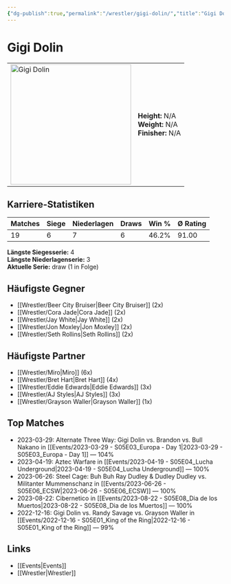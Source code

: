 ```yaml
---
{"dg-publish":true,"permalink":"/wrestler/gigi-dolin/","title":"Gigi Dolin","tags":["wrestler"],"noteIcon":""}
---
```



# Gigi Dolin

<table>
        <tr>
        <td><img src="https://github.com/CptSpaulding1980/choke-slam-wrestling/releases/download/images/Gigi_Dolin.png" width="280" alt="Gigi Dolin"></td>
        <td>
        <b>Height:</b> N/A<br>
        <b>Weight:</b> N/A<br>
        <b>Finisher:</b> N/A<br>
        </td>
        </tr>
        </table>
        
## Karriere-Statistiken

| Matches | Siege | Niederlagen | Draws | Win % | Ø Rating |
|---------|-------|-------------|-------|-------|-----------|
| 19 | 6 | 7 | 6 | 46.2% | 91.00 |

**Längste Siegesserie:** 4<br>**Längste Niederlagenserie:** 3<br>**Aktuelle Serie:** draw (1 in Folge)


## Häufigste Gegner
- [[Wrestler/Beer City Bruiser\|Beer City Bruiser]] (2x)
- [[Wrestler/Cora Jade\|Cora Jade]] (2x)
- [[Wrestler/Jay White\|Jay White]] (2x)
- [[Wrestler/Jon Moxley\|Jon Moxley]] (2x)
- [[Wrestler/Seth Rollins\|Seth Rollins]] (2x)

## Häufigste Partner
- [[Wrestler/Miro\|Miro]] (6x)
- [[Wrestler/Bret Hart\|Bret Hart]] (4x)
- [[Wrestler/Eddie Edwards\|Eddie Edwards]] (3x)
- [[Wrestler/AJ Styles\|AJ Styles]] (3x)
- [[Wrestler/Grayson Waller\|Grayson Waller]] (1x)

## Top Matches
- 2023-03-29: Alternate Three Way: Gigi Dolin vs. Brandon vs. Bull Nakano in [[Events/2023-03-29 - S05E03_Europa - Day 1\|2023-03-29 - S05E03_Europa - Day 1]] — 104%
- 2023-04-19: Aztec Warfare in [[Events/2023-04-19 - S05E04_Lucha Underground\|2023-04-19 - S05E04_Lucha Underground]] — 100%
- 2023-06-26: Steel Cage: Buh Buh Ray Dudley & Dudley Dudley vs. Militanter Mummenschanz in [[Events/2023-06-26 - S05E06_ECSW\|2023-06-26 - S05E06_ECSW]] — 100%
- 2023-08-22: Cibernetico in [[Events/2023-08-22 - S05E08_Dia de los Muertos\|2023-08-22 - S05E08_Dia de los Muertos]] — 100%
- 2022-12-16: Gigi Dolin vs. Randy Savage vs. Grayson Waller in [[Events/2022-12-16 - S05E01_King of the Ring\|2022-12-16 - S05E01_King of the Ring]] — 99%

## Links
- [[Events\|Events]]
- [[Wrestler\|Wrestler]]

